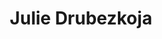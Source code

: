 ---
title: Julie Drubezkoja
name: Julie
birth_name: Karagina
alias: Julie
group: Familie Drubezkoj
info: Ehefrau von Boris
priority: 2
---